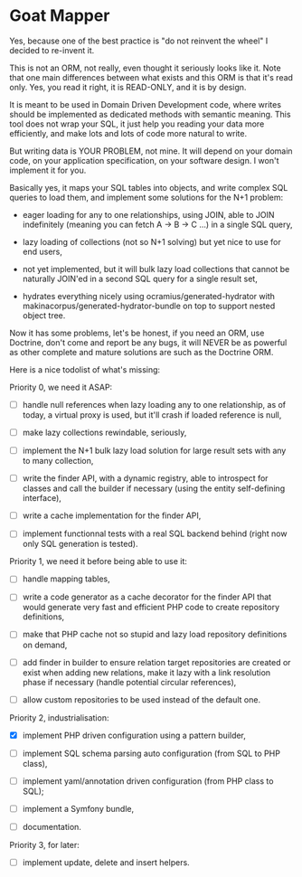 # Goat Mapper

Yes, because one of the best practice is "do not reinvent the wheel" I decided
to re-invent it.

This is not an ORM, not really, even thought it seriously looks like it. Note
that one main differences between what exists and this ORM is that it's read
only. Yes, you read it right, it is READ-ONLY, and it is by design.

It is meant to be used in Domain Driven Development code, where writes should
be implemented as dedicated methods with semantic meaning. This tool does not
wrap your SQL, it just help you reading your data more efficiently, and make
lots and lots of code more natural to write.

But writing data is YOUR PROBLEM, not mine. It will depend on your domain code,
on your application specification, on your software design. I won't implement
it for you.

Basically yes, it maps your SQL tables into objects, and write complex SQL
queries to load them, and implement some solutions for the N+1 problem:

 - eager loading for any to one relationships, using JOIN, able to JOIN
   indefinitely (meaning you can fetch A -> B -> C ...) in a single SQL
   query,

 - lazy loading of collections (not so N+1 solving) but yet nice to use
   for end users,

 - not yet implemented, but it will bulk lazy load collections that cannot
   be naturally JOIN'ed in a second SQL query for a single result set,

 - hydrates everything nicely using ocramius/generated-hydrator with
   makinacorpus/generated-hydrator-bundle on top to support nested
   object tree.

Now it has some problems, let's be honest, if you need an ORM, use Doctrine,
don't come and report be any bugs, it will NEVER be as powerful as other
complete and mature solutions are such as the Doctrine ORM.

Here is a nice todolist of what's missing:

Priority 0, we need it ASAP:

 - [ ] handle null references when lazy loading any to one relationship,
   as of today, a virtual proxy is used, but it'll crash if loaded reference
   is null,

 - [ ] make lazy collections rewindable, seriously,

 - [ ] implement the N+1 bulk lazy load solution for large result sets with
   any to many collection,

 - [ ] write the finder API, with a dynamic registry, able to introspect for
   classes and call the builder if necessary (using the entity self-defining
   interface),

 - [ ] write a cache implementation for the finder API,

 - [ ] implement functionnal tests with a real SQL backend behind (right now
   only SQL generation is tested).

Priority 1, we need it before being able to use it:

 - [ ] handle mapping tables,

 - [ ] write a code generator as a cache decorator for the finder API that would
   generate very fast and efficient PHP code to create repository definitions,

 - [ ] make that PHP cache not so stupid and lazy load repository definitions
   on demand,

 - [ ] add finder in builder to ensure relation target repositories are created
   or exist when adding new relations, make it lazy with a link resolution phase
   if necessary (handle potential circular references),

 - [ ] allow custom repositories to be used instead of the default one. 

Priority 2, industrialisation:

 - [x] implement PHP driven configuration using a pattern builder,

 - [ ] implement SQL schema parsing auto configuration (from SQL to PHP class),

 - [ ] implement yaml/annotation driven configuration (from PHP class to SQL);

 - [ ] implement a Symfony bundle,

 - [ ] documentation.

Priority 3, for later:

 - [ ] implement update, delete and insert helpers.
